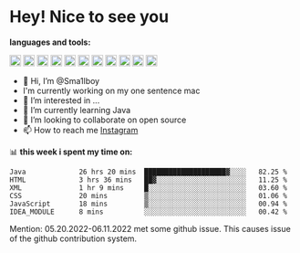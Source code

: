 # **Hey! Nice to see you**

**languages and tools:**  

<code><img height="20" src="https://cdn.iconscout.com/icon/free/png-256/java-60-1174953.png"></code>
<code><img height="20" src="https://cdn.iconscout.com/icon/free/png-256/javascript-2038874-1720087.png"></code>
<code><img height="20" src="https://cdn.iconscout.com/icon/free/png-256/css-37-226088.png"></code>
<code><img height="20" src="https://cdn-icons-png.flaticon.com/512/919/919827.png"></code>
<code><img height="20" src="https://upload.wikimedia.org/wikipedia/commons/thumb/9/9c/IntelliJ_IDEA_Icon.svg/2048px-IntelliJ_IDEA_Icon.svg.png"></code>
<code><img height="20" src="https://upload.wikimedia.org/wikipedia/commons/thumb/9/9a/Visual_Studio_Code_1.35_icon.svg/2048px-Visual_Studio_Code_1.35_icon.svg.png"></code>
<code><img height="20" src="https://cdn.iconscout.com/icon/free/png-256/node-js-1174925.png"></code>
<code><img height="20" src="https://www.pinclipart.com/picdir/middle/336-3363961_spring-boot-cloud-microservices-clipart.png"></code>
<code><img height="20" src="https://upload.wikimedia.org/wikipedia/en/0/0c/Xcode_icon.png"></code>
<code><img height="20" src="https://cdn4.iconfinder.com/data/icons/logos-3/504/Swift-2-512.png"></code>
<code><img height="20" src="https://cdn-icons-png.flaticon.com/512/174/174836.png"></code>


- 👋 Hi, I’m @Sma1lboy
- I'm currently working on my one sentence mac
- 👀 I’m interested in ...
- 🌱 I’m currently learning Java
- 💞️ I’m looking to collaborate on open source
- 📫 How to reach me [Instagram](https://www.instagram.com/sma1lboy/)

📊 **this week i spent my time on:**
<!--START_SECTION:waka-->

```text
Java             26 hrs 20 mins  ████████████████████▓░░░░   82.25 %
HTML             3 hrs 36 mins   ██▓░░░░░░░░░░░░░░░░░░░░░░   11.25 %
XML              1 hr 9 mins     █░░░░░░░░░░░░░░░░░░░░░░░░   03.60 %
CSS              20 mins         ▒░░░░░░░░░░░░░░░░░░░░░░░░   01.06 %
JavaScript       18 mins         ▒░░░░░░░░░░░░░░░░░░░░░░░░   00.94 %
IDEA_MODULE      8 mins          ░░░░░░░░░░░░░░░░░░░░░░░░░   00.42 %
```

<!--END_SECTION:waka-->

Mention: 05.20.2022-06.11.2022 met some github issue. This causes issue of the github contribution system.



